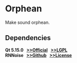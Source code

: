# Orphean
Make sound orphean.

## Dependencies
**Qt 5.15.0 &nbsp; [>>Official](https://www.qt.io/) &nbsp; [>>LGPL](https://opensource.org/licenses/lgpl-license)**  
**RNNoise &nbsp; [>>Github](https://github.com/xiph/rnnoise) &nbsp; [>>License](https://github.com/Yun-706/Orphean/blob/master/Orphean/src/dependencies/RNNoise/COPYING)**
